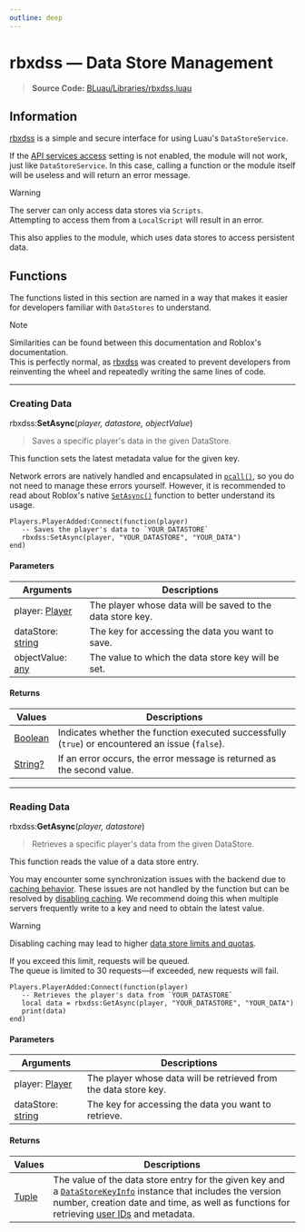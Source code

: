 ```yaml
---
outline: deep
---
```


# rbxdss — Data Store Management

> **Source Code:** [BLuau/Libraries/rbxdss.luau](https://github.com/blockguard-sf/BLuau/blob/master/BLuau/Libraries/rbxdss.luau)

## Information

[rbxdss](#rbxdss--datastore-package-for-luau) is a simple and secure interface for using Luau's `DataStoreService`.

If the [API services access](https://create.roblox.com/docs/cloud-services/data-stores#enable-studio-access) setting is not enabled, the module will not work, just like `DataStoreService`. In this case, calling a function or the module itself will be useless and will return an error message.

> [!WARNING]
> The server can only access data stores via `Scripts`.  
> Attempting to access them from a `LocalScript` will result in an error.  
> 
> This also applies to the module, which uses data stores to access persistent data.

## Functions

The functions listed in this section are named in a way that makes it easier for developers familiar with `DataStores` to understand.

> [!Note]
> Similarities can be found between this documentation and Roblox's documentation.  
> This is perfectly normal, as [rbxdss](#rbxdss--datastore-module-for-luau) was created to prevent developers from reinventing the wheel and repeatedly writing the same lines of code.

---

### Creating Data

rbxdss:**SetAsync**(_player, datastore, objectValue_)

> Saves a specific player's data in the given DataStore.

This function sets the latest metadata value for the given key.

Network errors are natively handled and encapsulated in [`pcall()`](https://create.roblox.com/docs/reference/engine/globals/LuaGlobals#pcall), so you do not need to manage these errors yourself. However, it is recommended to read about Roblox's native [`SetAsync()`](https://create.roblox.com/docs/reference/engine/classes/GlobalDataStore#SetAsync) function to better understand its usage.

```luau
Players.PlayerAdded:Connect(function(player)
   -- Saves the player's data to `YOUR_DATASTORE`
   rbxdss:SetAsync(player, "YOUR_DATASTORE", "YOUR_DATA")
end)
```

#### Parameters

|Arguments|Descriptions|
|-|-|
|player: [Player](https://create.roblox.com/docs/reference/engine/classes/Player)|The player whose data will be saved to the data store key.|
|dataStore: [string](https://create.roblox.com/docs/luau/strings)|The key for accessing the data you want to save.|
|objectValue: [any]()|The value to which the data store key will be set.|

#### Returns

|Values|Descriptions|
|-|-|
|[Boolean](https://create.roblox.com/docs/luau/booleans)|Indicates whether the function executed successfully (`true`) or encountered an issue (`false`).|
|[String?](https://create.roblox.com/docs/luau/strings)|If an error occurs, the error message is returned as the second value.|

---

### Reading Data

rbxdss:**GetAsync**(_player, datastore_)

> Retrieves a specific player's data from the given DataStore.

This function reads the value of a data store entry.

You may encounter some synchronization issues with the backend due to [caching behavior](https://create.roblox.com/docs/cloud-services/data-stores/manage-data-stores#caching). These issues are not handled by the function but can be resolved by [disabling caching](https://create.roblox.com/docs/cloud-services/data-stores/manage-data-stores#disable-caching). We recommend doing this when multiple servers frequently write to a key and need to obtain the latest value.

> [!WARNING]
> Disabling caching may lead to higher [data store limits and quotas](https://create.roblox.com/docs/cloud-services/data-stores/error-codes-and-limits#limits).  
> 
> If you exceed this limit, requests will be queued.  
> The queue is limited to 30 requests—if exceeded, new requests will fail.

```luau
Players.PlayerAdded:Connect(function(player)
   -- Retrieves the player's data from `YOUR_DATASTORE`
   local data = rbxdss:GetAsync(player, "YOUR_DATASTORE", "YOUR_DATA")
   print(data)
end)
```

#### Parameters

|Arguments|Descriptions|
|-|-|
|player: [Player](https://create.roblox.com/docs/reference/engine/classes/Player)|The player whose data will be retrieved from the data store key.|
|dataStore: [string](https://create.roblox.com/docs/luau/strings)|The key for accessing the data you want to retrieve.|

#### Returns

|Values|Descriptions|
|-|-|
|[Tuple](https://create.roblox.com/docs/luau/tuples)|The value of the data store entry for the given key and a [`DataStoreKeyInfo`](https://create.roblox.com/docs/reference/engine/classes/DataStoreKeyInfo) instance that includes the version number, creation date and time, as well as functions for retrieving [user IDs](https://create.roblox.com/docs/reference/engine/classes/Player#UserId) and metadata.|